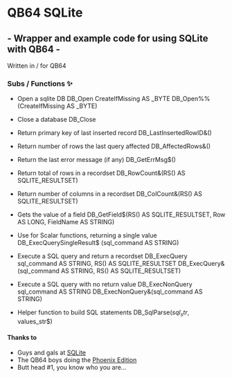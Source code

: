 # QB64 SQLite
## - Wrapper and example code for using SQLite with QB64 -
Written in / for QB64

### Subs / Functions ✨

- Open a sqlite DB
DB_Open CreateIfMissing AS _BYTE
DB_Open%% (CreateIfMissing AS _BYTE)

- Close a database
DB_Close 

- Return primary key of last inserted record
DB_LastInsertedRowID&()

- Return number of rows the last query affected
DB_AffectedRows&()

- Return the last error message (if any)
DB_GetErrMsg$()

- Return total of rows in a recordset
DB_RowCount&(RS() AS SQLITE_RESULTSET)

- Return number of columns in a recordset
DB_ColCount&(RS() AS SQLITE_RESULTSET)

- Gets the value of a field
DB_GetField$(RS() AS SQLITE_RESULTSET, Row AS LONG, FieldName AS STRING)

- Use for Scalar functions, returning a single value
DB_ExecQuerySingleResult$ (sql_command AS STRING)

- Execute a SQL query and return a recordset
DB_ExecQuery sql_command AS STRING, RS() AS SQLITE_RESULTSET
DB_ExecQuery&(sql_command AS STRING, RS() AS SQLITE_RESULTSET)

- Execute a SQL query with no return value
DB_ExecNonQuery sql_command AS STRING
DB_ExecNonQuery&(sql_command AS STRING)

- Helper function to build SQL statements
DB_SqlParse$(sql_str$, values_str$)



#### Thanks to
- Guys and gals at [SQLite](https://www.sqlite.org/index.html/)
- The QB64 boys doing the [Phoenix Edition](https://qb64phoenix.com/) 
- Butt head #1, you know who you are...



